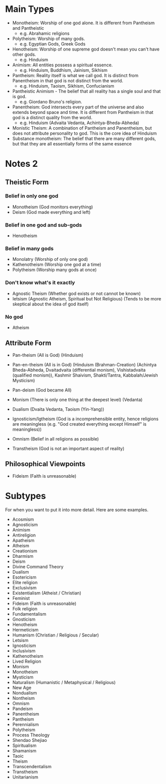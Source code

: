 # Main Types
- Monotheism: Worship of one god alone. It is different from Pantheism and Pantheistic
	- e.g. Abrahamic religions
- Polytheism: Worship of many gods.
	- e.g. Egyptian Gods, Greek Gods
- Henotheism: Worship of one supreme god doesn't mean you can't have other gods.
	- e.g. Hinduism
- Animism: All entities possess a spiritual essence.
	- e.g. Hinduism, Buddhism, Jainism, Sikhism
- Pantheism: Reality itself is what we call god. It is distinct from Panentheism in that god is not distinct from the world.
	- e.g. Hinduism, Taoism, Sikhism, Confucianism
- Pantheistic Animism - The belief that all reality has a single soul and that is god.
	- e.g. Giordano Bruno's religion.
- Panentheism: God intersects every part of the universe and also extends beyond space and time. It is different from Pantheism in that god is a distinct quality from the world.
	- e.g. Hinduism (Advaita Vedanta, Achintya-Bheda-Abheda)
- Monistic Theism: A combination of Pantheism and Panentheism, but does not attribute personality to god. This is the core idea of Hinduism
- Substance monotheism: The belief that there are many different gods, but that they are all essentially forms of the same essence

# Notes 2
## Theistic Form

### Belief in only one god

- Monotheism (God monitors everything)
- Deism (God made everything and left)
### Belief in one god and sub-gods

- Henotheism
### Belief in many gods

- Monolatry (Worship of only one god)
- Kathenotheism (Worship one god at a time)
- Polytheism (Worship many gods at once)
### Don't know what's it exactly

- Agnostic Theism (Whether god exists or not cannot be known)
- Ietsism (Agnostic Atheism, Spiritual but Not Religious) (Tends to be more skeptical about the idea of god itself)
### No god

- Atheism
## Attribute Form

- Pan-theism (All is God) (Hinduism)
- Pan-en-theism (All is in God) (Hinduism (Brahman-Creation) (Achintya Bheda-Abheda, Dvaitadvaita (differential monism), Vishistadvaita (qualified monism)), Kashmir Shaivism, Shakti/Tantra, Kabbalah/Jewish Mysticism)
- Pan-deism (God became All)

- Monism (There is only one thing at the deepest level) (Vedanta)
- Dualism (Dvaita Vedanta, Taoism (Yin-Yang))

- Ignosticism/Igtheism (God is a incomprehensible entity, hence religions are meaningless (e.g. "God created everything except Himself" is meaningless))

- Omnism (Belief in all religions as possible)
- Transtheism (God is not an important aspect of reality)
## Philosophical Viewpoints
- Fideism (Faith is unreasonable)
# Subtypes
For when you want to put it into more detail. Here are some examples.

- Acosmism
- Agnosticism
- Animism
- Antireligion
- Apatheism
- Atheism
- Creationism
- Dharmism
- Deism
- Divine Command Theory
- Dualism
- Esotericism
- Elite religion
- Exclusivism
- Existentialism (Atheist / Christian)
- Feminist
- Fideism (Faith is unreasonable)
- Folk religion
- Fundamentalism 
- Gnosticism 
- Henotheism 
- Hermeticism 
- Humanism (Christian / Religious / Secular)
- Letsism 
- Ignosticism 
- Inclusivism 
- Kathenotheism 
- Lived Religion 
- Monism 
- Monotheism 
- Mysticism 
- Naturalism (Humanistic / Metaphysical / Religious)
- New Age
- Nondualism 
- Nontheism 
- Omnism 
- Pandeism 
- Panentheism 
- Pantheism 
- Perennialism 
- Polytheism 
- Process Theology 
- Shendao Shejiao 
- Spiritualism 
- Shamanism 
- Taoic 
- Theism 
- Transcendentalism 
- Transtheism 
- Unitarianism






